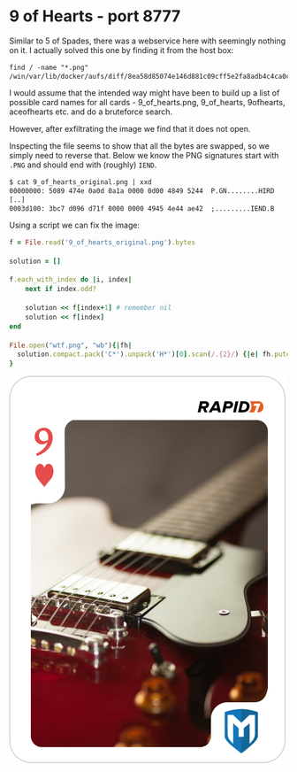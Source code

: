 # 9 of Hearts - port 8777

Similar to 5 of Spades, there was a webservice here with seemingly nothing on it. I actually solved this one by finding it from the host box:

```
find / -name "*.png"
/win/var/lib/docker/aufs/diff/8ea58d85074e146d881c09cff5e2fa8adb4c4ca0cfb20f799d97de098ba30e04/usr/share/nginx/html/9_of_hearts.png
```

I would assume that the intended way might have been to build up a list of possible card names for all cards - 9_of_hearts.png, 9_of_hearts, 9ofhearts, aceofhearts etc. and do a bruteforce search.

However, after exfiltrating the image we find that it does not open.

Inspecting the file seems to show that all the bytes are swapped, so we simply need to reverse that. Below we know the PNG signatures start with `.PNG` and should end with (roughly) `IEND`.

```
$ cat 9_of_hearts_original.png | xxd
00000000: 5089 474e 0a0d 0a1a 0000 0d00 4849 5244  P.GN........HIRD
[..]
0003d100: 3bc7 d096 d71f 0000 0000 4945 4e44 ae42  ;.........IEND.B
```

Using a script we can fix the image:

```ruby
f = File.read('9_of_hearts_original.png').bytes

solution = []

f.each_with_index do |i, index|
	next if index.odd?
  
	solution << f[index+1] # remember nil
	solution << f[index]
end

File.open("wtf.png", "wb"){|fh|
  solution.compact.pack('C*').unpack('H*')[0].scan(/.{2}/) {|e| fh.putc(e.hex)}
}
```

![9 of hearts](9_of_hearts.png)